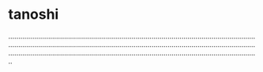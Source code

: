 # tanoshi
......................................................................................................................................................................................................................................................................................................................................................................................